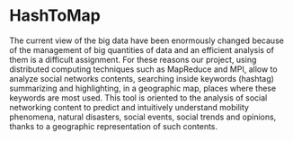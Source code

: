 # HashToMap
The current view of the big data have been enormously changed because of the management of big quantities of data and an efficient analysis of them is a difficult assignment.
For these reasons our project, using distributed computing techniques such as MapReduce and MPI, allow to analyze social networks contents, searching inside keywords (hashtag) summarizing and highlighting, in a geographic map, places where these keywords are most used.
This tool is oriented to the analysis of social networking content to predict and intuitively understand mobility phenomena, natural disasters, social events, social trends and opinions, thanks to a geographic representation of such contents.
